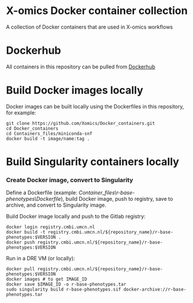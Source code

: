 # X-omics Docker container collection

A collection of Docker containers that are used in X-omics workflows

# Dockerhub

All containers in this repository can be pulled from [Dockerhub](https://hub.docker.com/u/casperdevisser)

# Build Docker images locally

Docker images can be built locally using the Dockerfiles in this repository, for example: 

```{bash}
git clone https://github.com/Xomics/Docker_containers.git
cd Docker_containers
cd Containers_files/miniconda-snf
docker build -t image/name:tag .
```

# Build Singularity containers **locally**

### Create Docker image, convert to Singularity

Define a Dockerfile (example: *Container_files\r-base-phenotypes\Dockerfile*), build Docker image, push to registry, save to archive, and convert to Singularity image.

Build Docker image locally and push to the Gitlab registry:
```{bash}
docker login registry.cmbi.umcn.nl
docker build -t registry.cmbi.umcn.nl/${repository_name}/r-base-phenotypes:$VERSION .
docker push registry.cmbi.umcn.nl/${repository_name}/r-base-phenotypes:$VERSION
```

Run in a DRE VM (or locally):
```{bash}
docker pull registry.cmbi.umcn.nl/${repository_name}/r-base-phenotypes:$VERSION
docker images # to get IMAGE_ID
docker save $IMAGE_ID -o r-base-phenotypes.tar
sudo singularity build r-base-phenotypes.sif docker-archive://r-base-phenotypes.tar
```
